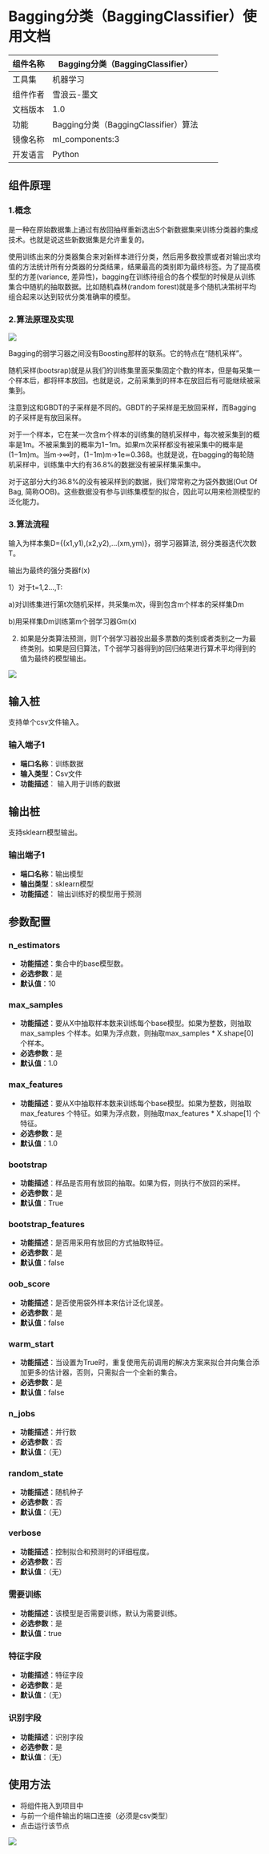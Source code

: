 # Bagging分类（BaggingClassifier）使用文档
| 组件名称 |Bagging分类（BaggingClassifier）|  |  |
| --- | --- | --- | --- |
| 工具集 | 机器学习 |  |  |
| 组件作者 | 雪浪云-墨文 |  |  |
| 文档版本 | 1.0 |  |  |
| 功能 |Bagging分类（BaggingClassifier）算法|  |  |
| 镜像名称 | ml_components:3 |  |  |
| 开发语言 | Python |  |  |

## 组件原理
### 1.概念

是一种在原始数据集上通过有放回抽样重新选出S个新数据集来训练分类器的集成技术。也就是说这些新数据集是允许重复的。

使用训练出来的分类器集合来对新样本进行分类，然后用多数投票或者对输出求均值的方法统计所有分类器的分类结果，结果最高的类别即为最终标签。为了提高模型的方差(variance, 差异性)，bagging在训练待组合的各个模型的时候是从训练集合中随机的抽取数据。比如随机森林(random forest)就是多个随机决策树平均组合起来以达到较优分类准确率的模型。

### 2.算法原理及实现

![](./img/Bagging分类3.png)

Bagging的弱学习器之间没有Boosting那样的联系。它的特点在“随机采样”。

随机采样(bootsrap)就是从我们的训练集里面采集固定个数的样本，但是每采集一个样本后，都将样本放回。也就是说，之前采集到的样本在放回后有可能继续被采集到。

注意到这和GBDT的子采样是不同的。GBDT的子采样是无放回采样，而Bagging的子采样是有放回采样。

对于一个样本，它在某一次含m个样本的训练集的随机采样中，每次被采集到的概率是1m。不被采集到的概率为1−1m。如果m次采样都没有被采集中的概率是(1−1m)m。当m→∞时，(1−1m)m→1e≃0.368。也就是说，在bagging的每轮随机采样中，训练集中大约有36.8%的数据没有被采样集采集中。

对于这部分大约36.8%的没有被采样到的数据，我们常常称之为袋外数据(Out Of Bag, 简称OOB)。这些数据没有参与训练集模型的拟合，因此可以用来检测模型的泛化能力。

### 3.算法流程

输入为样本集D={(x1,y1),(x2,y2),...(xm,ym)}，弱学习器算法, 弱分类器迭代次数T。

输出为最终的强分类器f(x)

1）对于t=1,2…,T:

a)对训练集进行第t次随机采样，共采集m次，得到包含m个样本的采样集Dm

b)用采样集Dm训练第m个弱学习器Gm(x)

2. 如果是分类算法预测，则T个弱学习器投出最多票数的类别或者类别之一为最终类别。如果是回归算法，T个弱学习器得到的回归结果进行算术平均得到的值为最终的模型输出。

![](./img/Bagging分类4.png)
## 输入桩
支持单个csv文件输入。
### 输入端子1

- **端口名称**：训练数据
- **输入类型**：Csv文件
- **功能描述**： 输入用于训练的数据
## 输出桩
支持sklearn模型输出。
### 输出端子1

- **端口名称**：输出模型
- **输出类型**：sklearn模型
- **功能描述**： 输出训练好的模型用于预测
## 参数配置
### n_estimators

- **功能描述**：集合中的base模型数。
- **必选参数**：是
- **默认值**：10
### max_samples 

- **功能描述**：要从X中抽取样本数来训练每个base模型。如果为整数，则抽取max_samples 个样本。如果为浮点数，则抽取max_samples * X.shape[0] 个样本。
- **必选参数**：是
- **默认值**：1.0
### max_features

- **功能描述**：要从X中抽取样本数来训练每个base模型。如果为整数，则抽取max_features 个特征。如果为浮点数，则抽取max_features * X.shape[1] 个特征。
- **必选参数**：是
- **默认值**：1.0
### bootstrap

- **功能描述**：样品是否用有放回的抽取。如果为假，则执行不放回的采样。
- **必选参数**：是
- **默认值**：True
### bootstrap_features 

- **功能描述**：是否用采用有放回的方式抽取特征。
- **必选参数**：是
- **默认值**：false
### oob_score

- **功能描述**：是否使用袋外样本来估计泛化误差。
- **必选参数**：是
- **默认值**：false
### warm_start

- **功能描述**：当设置为True时，重复使用先前调用的解决方案来拟合并向集合添加更多的估计器，否则，只需拟合一个全新的集合。
- **必选参数**：是
- **默认值**：false
### n_jobs

- **功能描述**：并行数
- **必选参数**：否
- **默认值**：（无）
### random_state

- **功能描述**：随机种子
- **必选参数**：否
- **默认值**：（无）
### verbose 

- **功能描述**：控制拟合和预测时的详细程度。
- **必选参数**：否
- **默认值**：（无）
### 需要训练

- **功能描述**：该模型是否需要训练，默认为需要训练。
- **必选参数**：是
- **默认值**：true
### 特征字段

- **功能描述**：特征字段
- **必选参数**：是
- **默认值**：（无）
### 识别字段

- **功能描述**：识别字段
- **必选参数**：是
- **默认值**：（无）
## 使用方法
- 将组件拖入到项目中
- 与前一个组件输出的端口连接（必须是csv类型）
- 点击运行该节点


![](./img/Bagging分类2.png)



